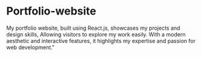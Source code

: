 # Portfolio-website
My portfolio website, built using React.js, showcases my projects and design skills, Allowing visitors to explore my work easily. With a modern aesthetic and interactive features, it highlights my expertise and passion for web development."
